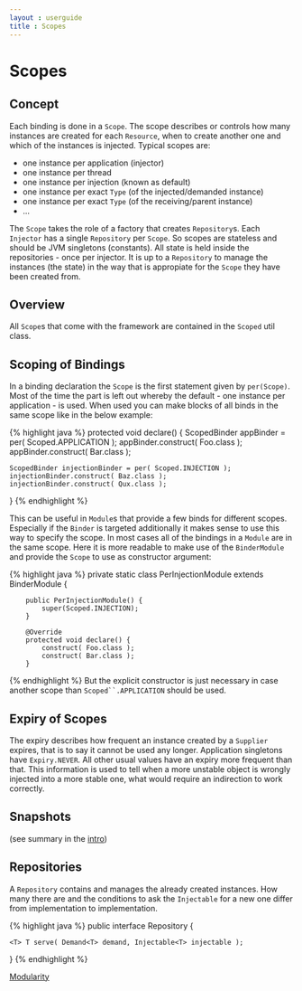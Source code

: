 ```yaml
---
layout : userguide
title : Scopes
---
```

# Scopes

## Concept 
Each binding is done in a `Scope`. The scope describes or controls how many instances are created for each `Resource`, when to create another one and which of the instances is injected.
Typical scopes are:

* one instance per application (injector)
* one instance per thread
* one instance per injection (known as default)
* one instance per exact `Type` (of the injected/demanded instance)
* one instance per exact `Type` (of the receiving/parent instance)
* ...

The `Scope` takes the role of a factory that creates `Repository`s. Each `Injector` has a single `Repository` per `Scope`. 
So scopes are stateless and should be JVM singletons (constants). All state is held inside the repositories - once per injector. 
It is up to a `Repository` to manage the instances (the state) in the way that is appropiate for the `Scope` they have been created from.

## Overview
All `Scope`s that come with the framework are contained in the `Scoped` util class. 

## Scoping of Bindings
In a binding declaration the `Scope` is the first statement given by `per(Scope)`. Most of the time the part is left out whereby the default - one instance per application - is used.
When used you can make blocks of all binds in the same scope like in the below example:

{% highlight java %}
protected void declare() {
	ScopedBinder appBinder = per( Scoped.APPLICATION );
	appBinder.construct( Foo.class );
	appBinder.construct( Bar.class );
	
	ScopedBinder injectionBinder = per( Scoped.INJECTION );
	injectionBinder.construct( Baz.class );
	injectionBinder.construct( Qux.class );
}
{% endhighlight %}

This can be useful in `Module`s that provide a few binds for different scopes. Especially if the `Binder` is targeted additionally it makes sense to use this way to specify the scope.
In most cases all of the bindings in a `Module` are in the same scope. Here it is more readable to make use of the `BinderModule` and provide the `Scope` to use as constructor argument:

{% highlight java %}
	private static class PerInjectionModule
			extends BinderModule {

		public PerInjectionModule() {
			super(Scoped.INJECTION);
		}

		@Override
		protected void declare() {
			construct( Foo.class );
			construct( Bar.class );
		} 
{% endhighlight %}
But the explicit constructor is just necessary in case another scope than `Scoped``.APPLICATION` should be used.

## Expiry of Scopes
The expiry describes how frequent an instance created by a `Supplier` expires,
that is to say it cannot be used any longer. Application singletons have `Expiry.NEVER`.
All other usual values have an expiry more frequent than that. 
This information is used to tell when a more unstable object is wrongly injected 
into a more stable one, what would require an indirection to work correctly. 

## Snapshots
(see summary in the [intro](/userguide/intro.html#scopes))

## Repositories
A `Repository` contains and manages the already created instances. 
How many there are and the conditions to ask the `Injectable` for a new one differ from implementation to implementation.


{% highlight java %}
public interface Repository {

	<T> T serve( Demand<T> demand, Injectable<T> injectable );
}
{% endhighlight %}


<a class='next' href="modularity.html"><span class="fa fa-chevron-right"></span>Modularity</a> 
